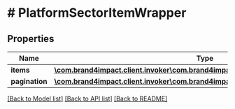 # # PlatformSectorItemWrapper

## Properties

Name | Type | Description | Notes
------------ | ------------- | ------------- | -------------
**items** | [**\com.brand4impact.client.invoker\com.brand4impact.client.model\PlatformSectorItem[]**](PlatformSectorItem.md) |  | [optional]
**pagination** | [**\com.brand4impact.client.invoker\com.brand4impact.client.model\Pagination**](Pagination.md) |  | [optional]

[[Back to Model list]](../../README.md#models) [[Back to API list]](../../README.md#endpoints) [[Back to README]](../../README.md)
